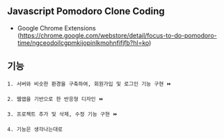 ## Javascript Pomodoro Clone Coding

- Google Chrome Extensions (https://chrome.google.com/webstore/detail/focus-to-do-pomodoro-time/ngceodoilcgpmkijopinlkmohnfifjfb?hl=ko)

## 기능
    1. 서버와 비슷한 환경을 구축하여, 회원가입 및 로그인 기능 구현 ⏩
    
    2. 웹앱을 기반으로 한 반응형 디자인 ⏩
    
    3. 프로젝트 추가 및 삭제, 수정 기능 구현 ⏩
    
    4. 기능은 생각나는대로
